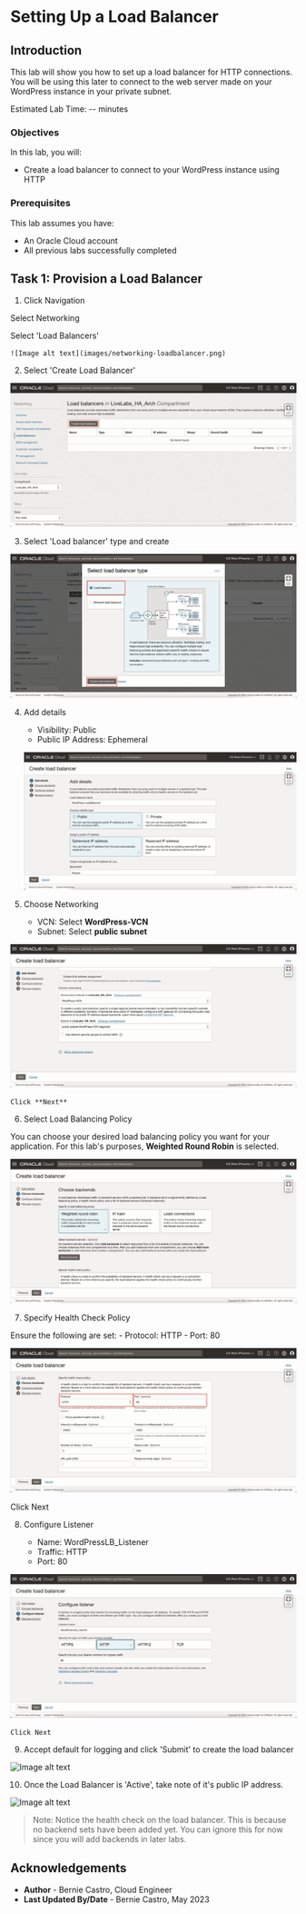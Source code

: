 # Setting Up a Load Balancer

## Introduction

This lab will show you how to set up a load balancer for HTTP connections. You will be using this later to connect to the web server made on your WordPress instance in your private subnet.

Estimated Lab Time: -- minutes

### Objectives

In this lab, you will:
* Create a load balancer to connect to your WordPress instance using HTTP

### Prerequisites

This lab assumes you have:
* An Oracle Cloud account
* All previous labs successfully completed

## Task 1: Provision a Load Balancer

1. Click Navigation



  Select Networking



  Select 'Load Balancers'

	![Image alt text](images/networking-loadbalancer.png)

2. Select 'Create Load Balancer'

  ![Image alt text](images/loadbalancer-create.png)

3. Select 'Load balancer' type and create

  ![Image alt text](images/loadbalancer-type.png)

4. Add details



    - Visibility: Public
    - Public IP Address: Ephemeral

    ![Image alt text](images/loadbalancer-details.png)

5. Choose Networking



    - VCN: Select **WordPress-VCN**
    - Subnet: Select **public subnet**

  ![Image alt text](images/loadbalancer-networking.png)



    Click **Next**

6. Select Load Balancing Policy



  You can choose your desired load balancing policy you want for your application. For this lab's purposes, **Weighted Round Robin** is selected.

  ![Image alt text](images/loadbalancer-policy.png)

7. Specify Health Check Policy



  Ensure the following are set:
    - Protocol: HTTP
    - Port: 80

  ![Image alt text](images/loadbalancer-healthcheck.png)



  Click Next

8. Configure Listener



    - Name: WordPressLB_Listener
    - Traffic: HTTP
    - Port: 80

  ![Image alt text](images/load-balancer-listener.png)



    Click Next

9. Accept default for logging and click 'Submit' to create the load balancer

  ![Image alt text](loadbalancer-provisioning.png)

10. Once the Load Balancer is 'Active', take note of it's public IP address.

  ![Image alt text](loadbalancer-active.png)

  > Note: Notice the health check on the load balancer. This is because no backend sets have been added yet. You can ignore this for now since you will add backends in later labs.


## Acknowledgements
* **Author** - Bernie Castro, Cloud Engineer
* **Last Updated By/Date** - Bernie Castro, May 2023
